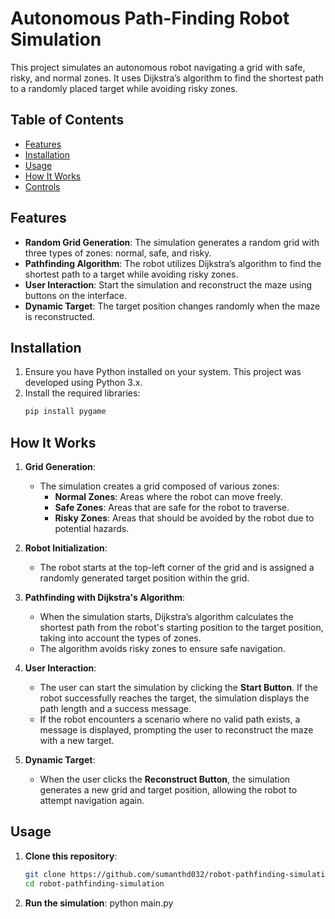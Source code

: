 # Autonomous Path-Finding Robot Simulation

This project simulates an autonomous robot navigating a grid with safe, risky, and normal zones. It uses Dijkstra’s algorithm to find the shortest path to a randomly placed target while avoiding risky zones.

## Table of Contents

- [Features](#features)
- [Installation](#installation)
- [Usage](#usage)
- [How It Works](#how-it-works)
- [Controls](#controls)

## Features

- **Random Grid Generation**: The simulation generates a random grid with three types of zones: normal, safe, and risky.
- **Pathfinding Algorithm**: The robot utilizes Dijkstra’s algorithm to find the shortest path to a target while avoiding risky zones.
- **User Interaction**: Start the simulation and reconstruct the maze using buttons on the interface.
- **Dynamic Target**: The target position changes randomly when the maze is reconstructed.

## Installation

1. Ensure you have Python installed on your system. This project was developed using Python 3.x.
2. Install the required libraries:
   ```bash
   pip install pygame

## How It Works

1. **Grid Generation**: 
   - The simulation creates a grid composed of various zones: 
     - **Normal Zones**: Areas where the robot can move freely.
     - **Safe Zones**: Areas that are safe for the robot to traverse.
     - **Risky Zones**: Areas that should be avoided by the robot due to potential hazards.

2. **Robot Initialization**:
   - The robot starts at the top-left corner of the grid and is assigned a randomly generated target position within the grid.

3. **Pathfinding with Dijkstra's Algorithm**:
   - When the simulation starts, Dijkstra’s algorithm calculates the shortest path from the robot's starting position to the target position, taking into account the types of zones. 
   - The algorithm avoids risky zones to ensure safe navigation.

4. **User Interaction**:
   - The user can start the simulation by clicking the **Start Button**. If the robot successfully reaches the target, the simulation displays the path length and a success message.
   - If the robot encounters a scenario where no valid path exists, a message is displayed, prompting the user to reconstruct the maze with a new target.

5. **Dynamic Target**:
   - When the user clicks the **Reconstruct Button**, the simulation generates a new grid and target position, allowing the robot to attempt navigation again.


## Usage

1. **Clone this repository**:
   ```bash
   git clone https://github.com/sumanthd032/robot-pathfinding-simulation.git
   cd robot-pathfinding-simulation

2. **Run the simulation**:
    python main.py
